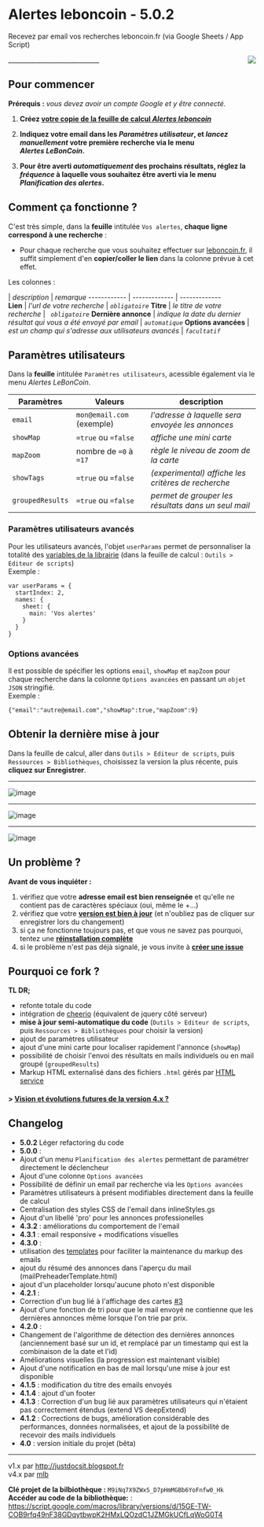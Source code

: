

Alertes leboncoin - 5.0.2
=============================
Recevez par email vos recherches leboncoin.fr (via Google Sheets / App Script)

<div style="float:right;"><img src="https://raw.githubusercontent.com/maximelebreton/alertes-leboncoin/master/main.png"/></div>
_____________________________

Pour commencer
------------------------------------------
**Prérequis :** *vous devez avoir un compte Google et y être connecté.*

1. **Créez [votre copie de la feuille de calcul *Alertes leboncoin*](https://goo.gl/Awjw5f)**  

2. **Indiquez votre email dans les *Paramètres utilisateur*, et *lancez manuellement* votre première recherche via le menu *Alertes&nbsp;LeBonCoin*.**  

3. **Pour être averti *automatiquement* des prochains résultats, réglez la *fréquence* à laquelle vous souhaitez être averti via le menu *Planification des alertes*.**

Comment ça fonctionne ?
----------------------------------
C'est très simple, dans la **feuille** intitulée `Vos alertes`, **chaque ligne correspond à une recherche** :
* Pour chaque recherche que vous souhaitez effectuer sur [leboncoin.fr](https://www.leboncoin.fr), il suffit simplement d'en **copier/coller le lien** dans la colonne prévue à cet effet.

Les colonnes :

  | *description* | *remarque*
------------ | -------------  | -------------  
**Lien** | *l'url de votre recherche* | *`obligatoire`*
**Titre** | *le titre de votre recherche* | *` obligatoire`*
**Dernière annonce** | *indique la date du dernier résultat qui vous a été envoyé par email* | *`automatique`*
**Options avancées** | *est un champ qui s'adresse aux utilisateurs avancés* | *`facultatif`*

Paramètres utilisateurs
----------------------
Dans la **feuille** intitulée `Paramètres utilisateurs`, acessible également via le menu *Alertes LeBonCoin*.

Paramètres | Valeurs | description
------------ | -------------  | -------------  
`email` | `mon@email.com` (exemple) | *l'adresse à laquelle sera envoyée les annonces*
`showMap` | `=true` ou `=false` | *affiche une mini carte* 
`mapZoom` | nombre de `=0` à `=17` | *règle le niveau de zoom de la carte*
`showTags` | `=true` ou `=false` | *(experimental) affiche les critères de recherche*
`groupedResults` | `=true` ou `=false` | *permet de grouper les résultats dans un seul mail*


### Paramètres utilisateurs avancés
Pour les utilisateurs avancés, l'objet `userParams` permet de personnaliser la totalité des [variables de la librairie](https://github.com/maximelebreton/alertes-leboncoin/blob/master/Code.gs#L7) (dans la feuille de calcul : `Outils > Editeur de scripts`)  
Exemple :
```
var userParams = {
  startIndex: 2,
  names: {
    sheet: {
      main: 'Vos alertes'
    }
  }
}
```

### Options avancées
Il est possible de spécifier les options `email`, `showMap` et `mapZoom` pour chaque recherche dans la colonne `Options avancées` en passant un `objet JSON` stringifié.  
Exemple : 
```
{"email":"autre@email.com","showMap":true,"mapZoom":9}
```

Obtenir la dernière mise à jour
----------------------------------
 Dans la feuille de calcul, aller dans `Outils > Editeur de scripts`, puis `Ressources > Bibliothèques`, choisissez la version la plus récente, puis **cliquez sur Enregistrer**.  

______________
![image](https://cloud.githubusercontent.com/assets/1072425/16683980/c0f5a8f8-4502-11e6-8bd3-1fd437a57fde.png)
______________
![image](https://cloud.githubusercontent.com/assets/1072425/16684012/e90b0554-4502-11e6-8c2b-64d41a4ce346.png)
______________
![image](https://cloud.githubusercontent.com/assets/1072425/16684050/27f7cdec-4503-11e6-8dff-15b9b76e4c4d.png)



Un problème ?
--------------
**Avant de vous inquiéter :**  
1. vérifiez que votre **adresse email est bien renseignée** et qu'elle ne contient pas de caractères spéciaux (oui, même le +...)  
2. vérifiez que votre **[version est bien à jour](#obtenir-la-dernière-mise-à-jour)** (et n'oubliez pas de cliquer sur enregistrer lors du changement)  
3. si ça ne fonctionne toujours pas, et que vous ne savez pas pourquoi, tentez une **[réinstallation complète](#pour-commencer)**  
4. si le problème n'est pas déjà signalé, je vous invite à **[créer une issue](https://github.com/maximelebreton/alertes-leboncoin/issues)**  


Pourquoi ce fork ?
-----------------

**TL DR;**
* refonte totale du code
* intégration de [cheerio](https://github.com/3846masa/cheerio-gasify) (équivalent de jquery côté serveur)
* **mise à jour semi-automatique du code** (`Outils > Editeur de scripts`, puis `Ressources > Bibliothèques` pour choisir la version)
* ajout de paramètres utilisateur
* ajout d'une mini carte pour localiser rapidement l'annonce (`showMap`)
* possibilité de choisir l'envoi des résultats en mails individuels ou en mail groupé (`groupedResults`)
* Markup HTML externalisé dans des fichiers `.html` gérés par [HTML service](https://developers.google.com/apps-script/guides/html/templates)

#### > [Vision et évolutions futures de la version 4.x ?](https://github.com/maximelebreton/alertes-leboncoin/issues/2)



Changelog
--------
* **5.0.2** Léger refactoring du code
* **5.0.0** :
 * Ajout d'un menu `Planification des alertes` permettant de paramétrer directement le déclencheur
 * Ajout d'une colonne `Options avancées`
 * Possibilité de définir un email par recherche via les `Options avancées`
 * Paramètres utilisateurs à présent modifiables directement dans la feuille de calcul
 * Centralisation des styles CSS de l'email dans inlineStyles.gs
 * Ajout d'un libellé 'pro' pour les annonces professionelles
* **4.3.2** : améliorations du comportement de l'email 
* **4.3.1** : email responsive + modifications visuelles
* **4.3.0** :
 * utilisation des [templates](https://developers.google.com/apps-script/guides/html/templates) pour faciliter la maintenance du markup des emails
 * ajout du résumé des annonces dans l'aperçu du mail (mailPreheaderTemplate.html)
 * ajout d'un placeholder lorsqu'aucune photo n'est disponible
* **4.2.1** : 
 * Correction d'un bug lié à l'affichage des cartes [#3](https://github.com/maximelebreton/alertes-leboncoin/issues/3)
 * Ajout d'une fonction de tri pour que le mail envoyé ne contienne que les dernières annonces même lorsque l'on trie par prix.
* **4.2.0** : 
 * Changement de l'algorithme de détection des dernières annonces (anciennement basé sur un id, et remplacé par un timestamp qui est la combinaison de la date et l'id)
 * Améliorations visuelles (la progression est maintenant visible)
 * Ajout d'une notification en bas de mail lorsqu'une mise à jour est disponible
* **4.1.5** : modification du titre des emails envoyés
* **4.1.4** : ajout d'un footer
* **4.1.3** : Correction d'un bug lié aux paramètres utilisateurs qui n'étaient pas correctement étendus (extend VS deepExtend)
* **4.1.2** : Corrections de bugs, amélioration considérable des performances, données normalisées, et ajout de la possibilité de recevoir des mails individuels
* **4.0** : version initiale du projet (bêta)


_____________________________



v1.x par http://justdocsit.blogspot.fr  
v4.x par [mlb](http://www.maximelebreton.com)  

**Clé projet de la bilbiothèque :** `M9iNq7X9ZWxS_D7pHmMGBb6YoFnfw0_Hk`  
**Accéder au code de la bibliothèque:** : https://script.google.com/macros/library/versions/d/15GE-TW-COB9rfq49nF38GDqytbwpK2HMxLQOzdC1JZMGkUCfLqWoG0T4
